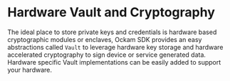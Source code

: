 # Hardware Vault and Cryptography

The ideal place to store private keys and credentials is hardware based cryptographic modules or enclaves, Ockam SDK provides an easy abstractions called `Vault` to leverage hardware key storage and hardware accelerated cryptography to sign device or service generated data. Hardware specific Vault implementations can be easily added to support your hardware.
